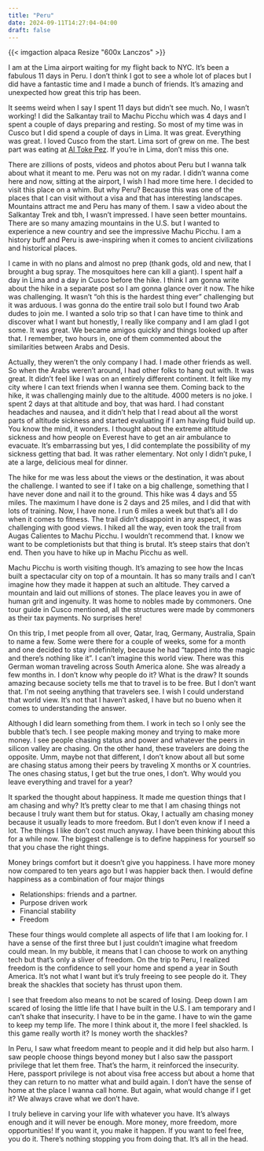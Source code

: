 ```yaml
---
title: "Peru"
date: 2024-09-11T14:27:04-04:00
draft: false
---
```


{{< imgaction alpaca Resize "600x Lanczos" >}}


I am at the Lima airport waiting for my flight back to NYC. It’s been a fabulous 11 days in Peru. I don’t think I got to see a whole lot of places but I did have a fantastic time and I made a bunch of friends. It’s amazing and unexpected how great this trip has been.

It seems weird when I say I spent 11 days but didn’t see much. No, I wasn’t working! I did the Salkantay trail to Machu Picchu which was 4 days and I spent a couple of days preparing and resting. So most of my time was in Cusco but I did spend a couple of days in Lima. It was great. Everything was great. I loved Cusco from the start. Lima sort of grew on me. The best part was eating at [Al Toke Pez](https://maps.app.goo.gl/CZXcc8PtCid39Z398). If you’re in Lima, don’t miss this one.

There are zillions of posts, videos and photos about Peru but I wanna talk about what it meant to me. Peru was not on my radar. I didn’t wanna come here and now, sitting at the airport, I wish I had more time here. I decided to visit this place on a whim. But why Peru? Because this was one of the places that I can visit without a visa and that has interesting landscapes. Mountains attract me and Peru has many of them. I saw a video about the Salkantay Trek and tbh, I wasn’t impressed. I have seen better mountains. There are so many amazing mountains in the U.S. but I wanted to experience a new country and see the impressive Machu Picchu. I am a history buff and Peru is awe-inspiring when it comes to ancient civilizations and historical places.

I came in with no plans and almost no prep (thank gods, old and new, that I brought a bug spray. The mosquitoes here can kill a giant). I spent half a day in Lima and a day in Cusco before the hike. I think I am gonna write about the hike in a separate post so I am gonna glance over it now. The hike was challenging. It wasn’t “oh this is the hardest thing ever” challenging but it was arduous. I was gonna do the entire trail solo but I found two Arab dudes to join me. I wanted a solo trip so that I can have time to think and discover what I want but honestly, I really like company and I am glad I got some. It was great. We became amigos quickly and things looked up after that. I remember, two hours in, one of them commented about the similarities between Arabs and Desis. 

Actually, they weren’t the only company I had. I made other friends as well. So when the Arabs weren’t around, I had other folks to hang out with. It was great. It didn’t feel like I was on an entirely different continent. It felt like my city where I can text friends when I wanna see them. Coming back to the hike, it was challenging mainly due to the altitude. 4000 meters is no joke. I spent 2 days at that altitude and boy, that was hard. I had constant headaches and nausea, and it didn’t help that I read about all the worst parts of altitude sickness and started evaluating if I am having fluid build up. You know the mind, it wonders. I thought about the extreme altitude sickness and how people on Everest have to get an air ambulance to evacuate. It’s embarrassing but yes, I did contemplate the possibility of my sickness getting that bad. It was rather elementary. Not only I didn’t puke, I ate a large, delicious meal for dinner.

The hike for me was less about the views or the destination, it was about the challenge. I wanted to see if I take on a big challenge, something that I have never done and nail it to the ground. This hike was 4 days and 55 miles. The maximum I have done is 2 days and 25 miles, and I did that with lots of training. Now, I have none. I run 6 miles a week but that’s all I do when it comes to fitness. The trail didn’t disappoint in any aspect, it was challenging with good views. I hiked all the way, even took the trail from Augas Calientes to Machu Picchu. I wouldn’t recommend that. I know we want to be completionists but that thing is brutal. It’s steep stairs that don’t end. Then you have to hike up in Machu Picchu as well.

Machu Picchu is worth visiting though. It’s amazing to see how the Incas built a spectacular city on top of a mountain. It has so many trails and I can’t imagine how they made it happen at such an altitude. They carved a mountain and laid out millions of stones. The place leaves you in awe of human grit and ingenuity. It was home to nobles made by commoners. One tour guide in Cusco mentioned, all the structures were made by commoners as their tax payments. No surprises here! 

On this trip, I met people from all over, Qatar, Iraq, Germany, Australia, Spain to name a few. Some were there for a couple of weeks, some for a month and one decided to stay indefinitely, because he had “tapped into the magic and there’s nothing like it”. I can’t imagine this world view. There was this German woman traveling across South America alone. She was already a few months in. I don’t know why people do it? What is the draw? It sounds amazing because society tells me that to travel is to be free. But I don’t want that. I'm not seeing anything that travelers see. I wish I could understand that world view. It’s not that I haven’t asked, I have but no bueno when it comes to understanding the answer.

Although I did learn something from them. I work in tech so I only see the bubble that’s tech. I see people making money and trying to make more money. I see people chasing status and power and whatever the peers in silicon valley are chasing. On the other hand, these travelers are doing the opposite. Umm, maybe not that different, I don’t know about all but some are chasing status among their peers by traveling X months or X countries. The ones chasing status, I get but the true ones, I don’t. Why would you leave everything and travel for a year?

It sparked the thought about happiness. It made me question things that I am chasing and why? It’s pretty clear to me that I am chasing things not because I truly want them but for status. Okay, I actually am chasing money because it usually leads to more freedom. But I don’t even know if I need a lot. The things I like don’t cost much anyway. I have been thinking about this for a while now. The biggest challenge is to define happiness for yourself so that you chase the right things.

Money brings comfort but it doesn’t give you happiness. I have more money now compared to ten years ago but I was happier back then. I would define happiness as a combination of four major things
* Relationships: friends and a partner.
* Purpose driven work
* Financial stability
* Freedom

These four things would complete all aspects of life that I am looking for. I have a sense of the first three but I just couldn’t imagine what freedom could mean. In my bubble, it means that I can choose to work on anything tech but that’s only a sliver of freedom. On the trip to Peru, I realized freedom is the confidence to sell your home and spend a year in South America. It’s not what I want but it’s truly freeing to see people do it. They break the shackles that society has thrust upon them.

I see that freedom also means to not be scared of losing. Deep down I am scared of losing the little life that I have built in the U.S. I am temporary and I can’t shake that insecurity. I have to be in the game. I have to win the game to keep my temp life. The more I think about it, the more I feel shackled. Is this game really worth it? Is money worth the shackles?

In Peru, I saw what freedom meant to people and it did help but also harm. I saw people choose things beyond money but I also saw the passport privilege that let them free. That’s the harm, it reinforced the insecurity. Here, passport privilege is not about visa free access but about a home that they can return to no matter what and build again. I don’t have the sense of home at the place I wanna call home. But again, what would change if I get it? We always crave what we don’t have.

I truly believe in carving your life with whatever you have. It’s always enough and it will never be enough. More money, more freedom, more opportunities! If you want it, you make it happen. If you want to feel free, you do it. There’s nothing stopping you from doing that. It’s all in the head.

